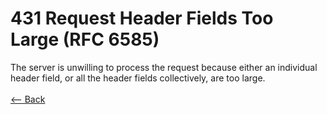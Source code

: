 # 431 Request Header Fields Too Large (RFC 6585)

The server is unwilling to process the request because either an individual header field, or all the header fields collectively, are too large.
<br />
<br />
[<-- Back](../../http_codes.md)
